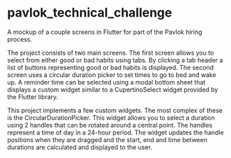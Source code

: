 # pavlok_technical_challenge

A mockup of a couple screens in Flutter for part of the Pavlok hiring process.

The project consists of two main screens.  The first screen allows you to select from either good or bad habits using
tabs.  By clicking a tab header a list of buttons representing good or bad habits is displayed.  The second screen uses
a circular duration picker to set times to go to bed and wake up.  A reminder time can be selected using a modal bottom
sheet that displays a custom widget similar to a CupertinoSelect widget provided by the Flutter library.

This project implements a few custom widgets.  The most complex of these is the CircularDurationPicker.  This widget
allows you to select a duration using 2 handles that can be rotated around a central point.  The handles represent a
time of day in a 24-hour period.  The widget updates the handle positions when they are dragged and the start, end and
time between durations are calculated and displayed to the user.
